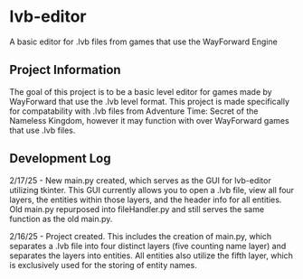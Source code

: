 # lvb-editor
A basic editor for .lvb files from games that use the WayForward Engine

## Project Information
The goal of this project is to be a basic level editor for games made by WayForward that use the .lvb level format. This project is made specifically for compatability with .lvb files from Adventure Time: Secret of the Nameless Kingdom, however it may function with over WayForward games that use .lvb files.

## Development Log
2/17/25 - New main.py created, which serves as the GUI for lvb-editor utilizing tkinter. This GUI currently allows you to open a .lvb file, view all four layers, the entities within those layers, and the header info for all entities. Old main.py repurposed into fileHandler.py and still serves the same function as the old main.py.

2/16/25 - Project created. This includes the creation of main.py, which separates a .lvb file into four distinct layers (five counting name layer) and separates the layers into entities. All entities also utilize the fifth layer, which is exclusively used for the storing of entity names.

